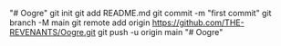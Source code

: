 "# Oogre"  git init git add README.md git commit -m "first commit" git branch -M main git remote add origin https://github.com/THE-REVENANTS/Oogre.git git push -u origin main
"# Oogre" 
